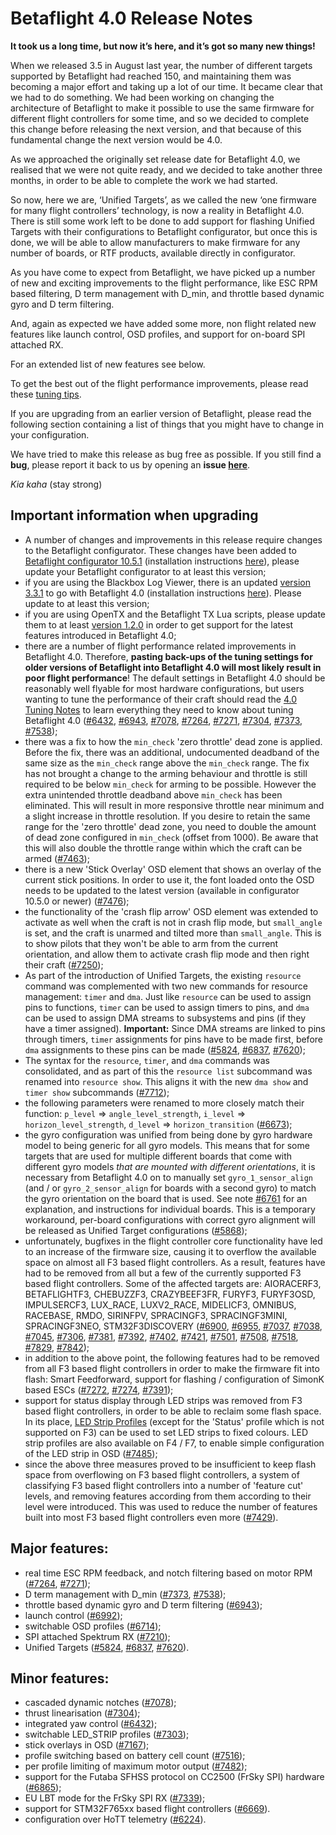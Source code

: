 # Betaflight 4.0 Release Notes
  
**It took us a long time, but now it’s here, and it’s got so many new things!**

When we released 3.5 in August last year, the number of different targets supported by Betaflight had reached 150, and maintaining them was becoming a major effort and taking up a lot of our time. It became clear that we had to do something. We had been working on changing the architecture of Betaflight to make it possible to use the same firmware for different flight controllers for some time, and so we decided to complete this change before releasing the next version, and that because of this fundamental change the next version would be 4.0.

As we approached the originally set release date for Betaflight 4.0, we realised that we were not quite ready, and we decided to take another three months, in order to be able to complete the work we had started.

So now, here we are, ‘Unified Targets’, as we called the new ‘one firmware for many flight controllers’ technology, is now a reality in Betaflight 4.0. There is still some work left to be done to add support for flashing Unified Targets with their configurations to Betaflight configurator, but once this is done, we will be able to allow manufacturers to make firmware for any number of boards, or RTF products, available directly in configurator.

As you have come to expect from Betaflight, we have picked up a number of new and exciting improvements to the flight performance, like ESC RPM based filtering, D term management with D\_min, and throttle based dynamic gyro and D term filtering.

And, again as expected we have added some more, non flight related new features like launch control, OSD profiles, and support for on-board SPI attached RX.

For an extended list of new features see below.


To get the best out of the flight performance improvements, please read these [tuning tips](https://github.com/betaflight/betaflight/wiki/4.0-Tuning-Notes).

If you are upgrading from an earlier version of Betaflight, please read the following section containing a list of things that you might have to change in your configuration.

We have tried to make this release as bug free as possible. If you still find a **bug**, please report it back to us by opening an **issue [here](https://github.com/betaflight/betaflight/issues)**.

_Kia kaha_ (stay strong)


## Important information when upgrading

- A number of changes and improvements in this release require changes to the Betaflight configurator. These changes have been added to [Betaflight configurator 10.5.1](https://github.com/betaflight/betaflight-configurator/releases/tag/10.5.1) (installation instructions [here](https://github.com/betaflight/betaflight-configurator#installation)), please update your Betaflight configurator to at least this version;
- if you are using the Blackbox Log Viewer, there is an updated [version 3.3.1](https://github.com/betaflight/blackbox-log-viewer/releases/tag/3.3.1) to go with Betaflight 4.0 (installation instructions [here](https://github.com/betaflight/blackbox-log-viewer#installation)). Please update to at least this version;
- if you are using OpenTX and the Betaflight TX Lua scripts, please update them to at least [version 1.2.0](https://github.com/betaflight/betaflight-tx-lua-scripts/releases/tag/1.2.0) in order to get support for the latest features introduced in Betaflight 4.0;
- there are a number of flight performance related improvements in Betaflight 4.0. Therefore, **pasting back-ups of the tuning settings for older versions of Betaflight into Betaflight 4.0 will most likely result in poor flight performance**! The default settings in Betaflight 4.0 should be reasonably well flyable for most hardware configurations, but users wanting to tune the performance of their craft should read the [4.0 Tuning Notes](https://github.com/betaflight/betaflight/wiki/4.0-Tuning-Notes) to learn everything they need to know about tuning Betaflight 4.0 ([#6432](https://github.com/betaflight/betaflight/pull/6432), [#6943](https://github.com/betaflight/betaflight/pull/6943), [#7078](https://github.com/betaflight/betaflight/pull/7078), [#7264](https://github.com/betaflight/betaflight/pull/7264), [#7271](https://github.com/betaflight/betaflight/pull/7271), [#7304](https://github.com/betaflight/betaflight/pull/7304), [#7373](https://github.com/betaflight/betaflight/pull/7373), [#7538](https://github.com/betaflight/betaflight/pull/7538));
- there was a fix to how the `min_check` 'zero throttle' dead zone is applied. Before the fix, there was an additional, undocumented deadband of the same size as the `min_check` range above the `min_check` range. The fix has not brought a change to the arming behaviour and throttle is still required to be below `min_check` for arming to be possible. However the extra unintended throttle deadband above `min_check` has been eliminated. This will result in more responsive throttle near minimum and a slight increase in throttle resolution. If you desire to retain the same range for the 'zero throttle' dead zone, you need to double the amount of dead zone configured in `min_check` (offset from 1000). Be aware that this will also double the throttle range within which the craft can be armed ([#7463](https://github.com/betaflight/betaflight/pull/7463));
- there is a new 'Stick Overlay' OSD element that shows an overlay of the current stick positions. In order to use it, the font loaded onto the OSD needs to be updated to the latest version (available in configurator 10.5.0 or newer) ([#7476](https://github.com/betaflight/betaflight/pull/7476));
- the functionality of the 'crash flip arrow' OSD element was extended to activate as well when the craft is not in crash flip mode, but `small_angle` is set, and the craft is unarmed and tilted more than `small_angle`. This is to show pilots that they won't be able to arm from the current orientation, and allow them to activate crash flip mode and then right their craft ([#7250](https://github.com/betaflight/betaflight/pull/7250));
- As part of the introduction of Unified Targets, the existing `resource` command was complemented with two new commands for resource management: `timer` and `dma`. Just like `resource` can be used to assign pins to functions, `timer` can be used to assign timers to pins, and `dma` can be used to assign DMA streams to subsystems and pins (if they have a timer assigned). **Important:** Since DMA streams are linked to pins through timers, `timer` assignments for pins have to be made first, before `dma` assignments to these pins can be made ([#5824](https://github.com/betaflight/betaflight/pull/5824), [#6837](https://github.com/betaflight/betaflight/pull/6837), [#7620](https://github.com/betaflight/betaflight/pull/7620));
- The syntax for the `resource`, `timer`, and `dma` commands was consolidated, and as part of this the `resource list` subcommand was renamed into `resource show`. This aligns it with the new `dma show` and `timer show` subcommands ([#7712](https://github.com/betaflight/betaflight/pull/7712));
- the following parameters were renamed to more closely match their function: `p_level` => `angle_level_strength`, `i_level` => `horizon_level_strength`, `d_level` => `horizon_transition` ([#6673](https://github.com/betaflight/betaflight/pull/6673));
- the gyro configuration was unified from being done by gyro hardware model to being generic for all gyro models. This means that for some targets that are used for multiple different boards that come with different gyro models _that are mounted with different orientations_, it is necessary from Betaflight 4.0 on to manually set `gyro_1_sensor_align` (and / or `gyro_2_sensor_align` for boards with a second gyro) to match the gyro orientation on the board that is used. See note [#6761](https://github.com/betaflight/betaflight/pull/6761) for an explanation, and instructions for individual boards. This is a temporary workaround, per-board configurations with correct gyro alignment will be released as Unified Target configurations ([#5868](https://github.com/betaflight/betaflight/pull/5868));
- unfortunately, bugfixes in the flight controller core functionality have led to an increase of the firmware size, causing it to overflow the available space on almost all F3 based flight controllers. As a result, features have had to be removed from all but a few of the currently supported F3 based flight controllers. Some of the affected targets are: AIORACERF3, BETAFLIGHTF3, CHEBUZZF3, CRAZYBEEF3FR, FURYF3, FURYF3OSD, IMPULSERCF3, LUX\_RACE, LUXV2\_RACE, MIDELICF3, OMNIBUS, RACEBASE, RMDO, SIRINFPV, SPRACINGF3, SPRACINGF3MINI, SPRACINGF3NEO, STM32F3DISCOVERY ([#6900](https://github.com/betaflight/betaflight/pull/6900), [#6955](https://github.com/betaflight/betaflight/pull/6955), [#7037](https://github.com/betaflight/betaflight/pull/7037), [#7038](https://github.com/betaflight/betaflight/pull/7038), [#7045](https://github.com/betaflight/betaflight/pull/7045), [#7306](https://github.com/betaflight/betaflight/pull/7306), [#7381](https://github.com/betaflight/betaflight/pull/7381), [#7392](https://github.com/betaflight/betaflight/pull/7392), [#7402](https://github.com/betaflight/betaflight/pull/7402), [#7421](https://github.com/betaflight/betaflight/pull/7421), [#7501](https://github.com/betaflight/betaflight/pull/7501), [#7508](https://github.com/betaflight/betaflight/pull/7508), [#7518](https://github.com/betaflight/betaflight/pull/7518), [#7829](https://github.com/betaflight/betaflight/pull/7829), [#7842](https://github.com/betaflight/betaflight/pull/7842));
- in addition to the above point, the following features had to be removed from all F3 based flight controllers in order to make the firmware fit into flash: Smart Feedforward, support for flashing / configuration of SimonK based ESCs ([#7272](https://github.com/betaflight/betaflight/pull/7272), [#7274](https://github.com/betaflight/betaflight/pull/7274), [#7391](https://github.com/betaflight/betaflight/pull/7391));
- support for status display through LED strips was removed from F3 based flight controllers, in order to be able to reclaim some flash space. In its place, [LED Strip Profiles](https://github.com/betaflight/betaflight/blob/master/docs/LedStrip.md#led-strip-profiles) (except for the 'Status' profile which is not supported on F3) can be used to set LED strips to fixed colours. LED strip profiles are also available on F4 / F7, to enable simple configuration of the LED strip in OSD ([#7485](https://github.com/betaflight/betaflight/pull/7485));
- since the above three measures proved to be insufficient to keep flash space from overflowing on F3 based flight controllers, a system of classifying F3 based flight controllers into a number of 'feature cut' levels, and removing features according from them according to their level were introduced. This was used to reduce the number of features built into most F3 based flight controllers even more ([#7429](https://github.com/betaflight/betaflight/pull/7429)).


## Major features:

- real time ESC RPM feedback, and notch filtering based on motor RPM ([#7264](https://github.com/betaflight/betaflight/pull/7264), [#7271](https://github.com/betaflight/betaflight/pull/7271));
- D term management with D\_min ([#7373](https://github.com/betaflight/betaflight/pull/7373), [#7538](https://github.com/betaflight/betaflight/pull/7538));
- throttle based dynamic gyro and D term filtering ([#6943](https://github.com/betaflight/betaflight/pull/6943));
- launch control ([#6992](https://github.com/betaflight/betaflight/pull/6992));
- switchable OSD profiles ([#6714](https://github.com/betaflight/betaflight/pull/6714));
- SPI attached Spektrum RX ([#7210](https://github.com/betaflight/betaflight/pull/7210));
- Unified Targets ([#5824](https://github.com/betaflight/betaflight/pull/5824), [#6837](https://github.com/betaflight/betaflight/pull/6837), [#7620](https://github.com/betaflight/betaflight/pull/7620)).


## Minor features:

- cascaded dynamic notches ([#7078](https://github.com/betaflight/betaflight/pull/7078));
- thrust linearisation ([#7304](https://github.com/betaflight/betaflight/pull/7304));
- integrated yaw control ([#6432](https://github.com/betaflight/betaflight/pull/6432));
- switchable LED\_STRIP profiles ([#7303](https://github.com/betaflight/betaflight/pull/7303));
- stick overlays in OSD ([#7167](https://github.com/betaflight/betaflight/pull/7167)); 
- profile switching based on battery cell count ([#7516](https://github.com/betaflight/betaflight/pull/7516));
- per profile limiting of maximum motor output ([#7482](https://github.com/betaflight/betaflight/pull/7482));
- support for the Futaba SFHSS protocol on CC2500 (FrSky SPI) hardware ([#6865](https://github.com/betaflight/betaflight/pull/6865));
- EU LBT mode for the FrSky SPI RX ([#7339](https://github.com/betaflight/betaflight/pull/7339));
- support for STM32F765xx based flight controllers ([#6669](https://github.com/betaflight/betaflight/pull/6669)).
- configuration over HoTT telemetry ([#6224](https://github.com/betaflight/betaflight/pull/6224)).


